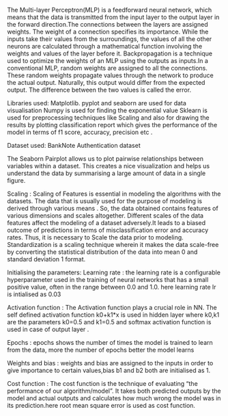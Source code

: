 The Multi-layer Perceptron(MLP) is a feedforward neural network, which means that the data is transmitted from the input layer to the output layer in the forward direction.The connections between the layers are assigned weights. The weight of a connection specifies its importance. While the inputs take their values from the surroundings, the values of all the other neurons are calculated through a mathematical function involving the weights and values of the layer before it. Backpropagation is a technique used to optimize the weights of an MLP using the outputs as inputs.In a conventional MLP, random weights are assigned to all the connections. These random weights propagate values through the network to produce the actual output. Naturally, this output would differ from the expected output. The difference between the two values is called the error.

Libraries used:
Matplotlib. pyplot  and seaborn are used for data visualisation
Numpy  is used for finding the exponential value
Sklearn is used for preprocessing techniques like Scaling and also for drawing the results by plotting classification report which gives the performance of the model in terms of f1 score, accuracy, precision etc .

Dataset used:
BankNote Authentication dataset 

The Seaborn Pairplot allows us to plot pairwise relationships between variables within a dataset. This creates a nice visualization and helps us understand the data by summarising a large amount of data in a single figure.

Scaling :
Scaling of Features is essential in modeling the algorithms with the datasets. The data that is usually used for the purpose of modeling is derived through various means . So, the data obtained contains features of various dimensions and scales altogether. Different scales of the data features affect the modeling of a dataset adversely.It leads to a biased outcome of predictions in terms of misclassification error and accuracy rates. Thus, it is necessary to Scale the data prior to modeling. Standardization is a scaling technique wherein it makes the data scale-free by converting the statistical distribution of the data into mean 0 and standard deviation 1 format.

Initialising the  parameters:
Learning rate : the learning rate is a configurable hyperparameter used in the training of neural networks that has a small positive value, often in the range between 0.0 and 1.0. here learning rate lr is intialised as 0.03

Activation function : The Activation function plays  a crucial role in NN. The self defined activation function  k0+k1*x  is used in hidden layer where k0,k1 are the parameters k0=0.5 and k1=0.5 and softmax activation function is used in case of output layer .

Epochs : epochs shows the number of times the model is trained to learn from the data, more the number of epochs better the model learns

Weights and bias : weights and bias are assigned to the inputs in order to give importance to certain values,bias b1 and b2 both are initialised as 1.

Cost function : The cost function is the technique of evaluating “the performance of our algorithm/model”. It takes both predicted outputs by the model and actual outputs and calculates how much wrong the model was in its prediction.here root mean square error is used as cost function.

